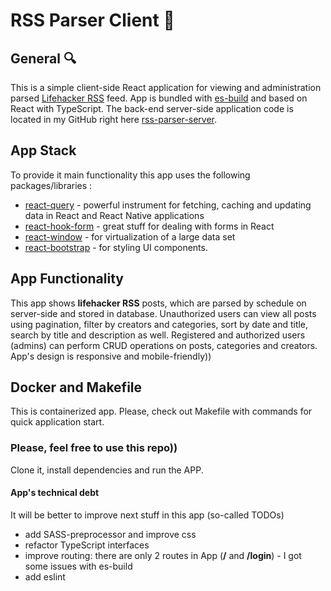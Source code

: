 # RSS Parser Client 📰

## General 🔍
This is a simple client-side React application for viewing and administration parsed [Lifehacker RSS](https://lifehacker.com/rss) feed. App is bundled with [es-build](https://github.com/evanw/esbuild) and based on React with TypeScript. The back-end server-side application code is located in my GitHub right here [rss-parser-server](https://github.com/HennadiiMariiev/rss-parser-server).

## App Stack
To provide it main functionality this app uses the following packages/libraries :
 - [react-query](https://react-query-v3.tanstack.com/) - powerful instrument for fetching, caching and updating data in React and React Native applications
 - [react-hook-form](https://www.react-hook-form.com/) - great stuff for dealing with forms in React
 - [react-window](http://react-window.now.sh/) - for virtualization of a large data set
 - [react-bootstrap](https://react-bootstrap.github.io/) - for styling UI components.

## App Functionality
This app shows **lifehacker RSS** posts, which are parsed by schedule on server-side and stored in database. Unauthorized users can view all posts using pagination, filter by creators and categories, sort by date and title, search by title and description as well. Registered and authorized users (admins) can perform CRUD operations on posts, categories and creators. App's design is responsive and mobile-friendly))

## Docker and Makefile
This is containerized app. Please, check out Makefile with commands for quick application start. 

### Please, feel free to use this repo)) 
Clone it, install dependencies and run the APP.

#### App's technical debt
It will be better to improve next stuff in this app (so-called TODOs)
 - add SASS-preprocessor and improve css
 - refactor TypeScript interfaces
 - improve routing: there are only 2 routes in App (__/__ and __/login__) - I got some issues with es-build
 - add eslint
